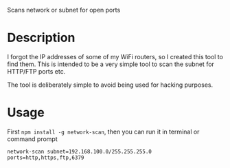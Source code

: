 Scans network or subnet for open ports

# Description

I forgot the IP addresses of some of my WiFi routers, so I created this tool to find them. This is intended to be a very simple tool to scan the subnet for HTTP/FTP ports etc.

The tool is deliberately simple to avoid being used for hacking purposes.

# Usage

First `npm install -g network-scan`, then you can run it in terminal or command prompt

```
network-scan subnet=192.168.100.0/255.255.255.0 ports=http,https,ftp,6379
```
